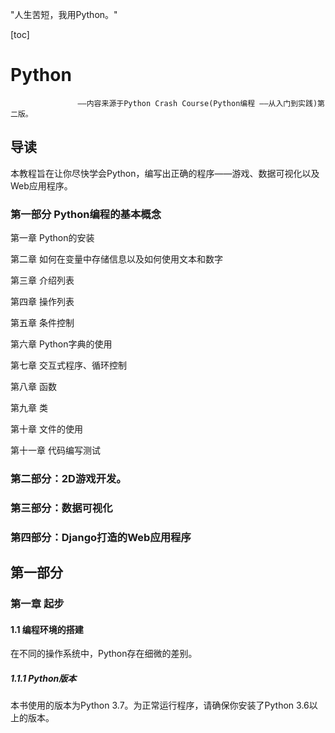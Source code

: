 "人生苦短，我用Python。"

[toc]

# Python



```
               ——内容来源于Python Crash Course(Python编程 ——从入门到实践)第二版。
```

## 导读

本教程旨在让你尽快学会Python，编写出正确的程序——游戏、数据可视化以及Web应用程序。

### 第一部分	Python编程的基本概念

第一章	Python的安装

第二章	如何在变量中存储信息以及如何使用文本和数字

第三章	介绍列表

第四章	操作列表

第五章	条件控制

第六章	Python字典的使用

第七章	交互式程序、循环控制

第八章	函数

第九章	类

第十章	文件的使用

第十一章	代码编写测试

### 第二部分：2D游戏开发。

### 第三部分：数据可视化

### 第四部分：Django打造的Web应用程序

## 第一部分

### 第一章	起步

#### 1.1	编程环境的搭建

在不同的操作系统中，Python存在细微的差别。

##### 1.1.1	Python版本

本书使用的版本为Python 3.7。为正常运行程序，请确保你安装了Python 3.6以上的版本。

